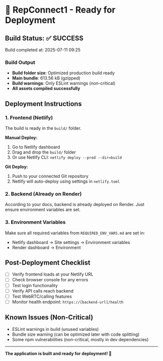 # 🚀 RepConnect1 - Ready for Deployment

## Build Status: ✅ SUCCESS

Build completed at: 2025-07-11 09:25

### Build Output
- **Build folder size**: Optimized production build ready
- **Main bundle**: 613.56 kB (gzipped)
- **Build warnings**: Only ESLint warnings (non-critical)
- **All assets compiled successfully**

## Deployment Instructions

### 1. Frontend (Netlify)
The build is ready in the `build/` folder.

**Manual Deploy:**
1. Go to Netlify dashboard
2. Drag and drop the `build/` folder
3. Or use Netlify CLI: `netlify deploy --prod --dir=build`

**Git Deploy:**
1. Push to your connected Git repository
2. Netlify will auto-deploy using settings in `netlify.toml`

### 2. Backend (Already on Render)
According to your docs, backend is already deployed on Render.
Just ensure environment variables are set.

### 3. Environment Variables
Make sure all required variables from `REQUIRED_ENV_VARS.md` are set in:
- Netlify dashboard → Site settings → Environment variables
- Render dashboard → Environment

## Post-Deployment Checklist
- [ ] Verify frontend loads at your Netlify URL
- [ ] Check browser console for any errors
- [ ] Test login functionality
- [ ] Verify API calls reach backend
- [ ] Test WebRTC/calling features
- [ ] Monitor health endpoint: `https://[backend-url]/health`

## Known Issues (Non-Critical)
- ESLint warnings in build (unused variables)
- Bundle size warning (can be optimized later with code splitting)
- Some npm vulnerabilities (non-critical, mostly in dev dependencies)

---

**The application is built and ready for deployment! 🎉**